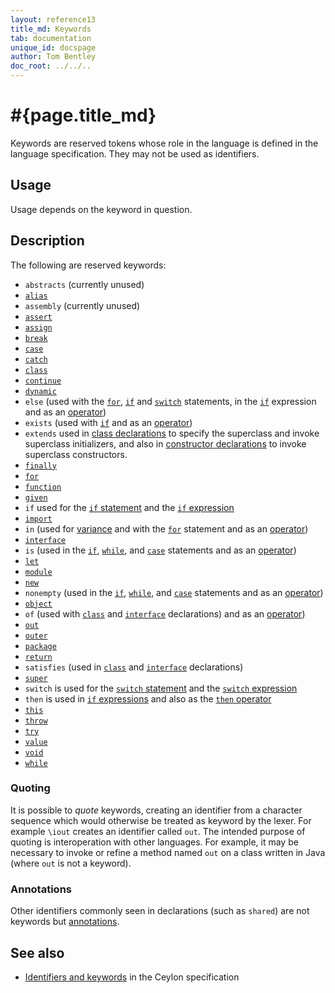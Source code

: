 ```yaml
---
layout: reference13
title_md: Keywords
tab: documentation
unique_id: docspage
author: Tom Bentley
doc_root: ../../..
---
```


# #{page.title_md}

Keywords are reserved tokens whose role in the language is defined in the 
language specification. They may not be used as identifiers.

## Usage 

Usage depends on the keyword in question.

## Description

The following are reserved keywords:

* `abstracts` (currently unused)
* [`alias`](../alias#type_alises)
* `assembly` (currently unused)
* [`assert`](../../statement/assert)
* [`assign`](../value#a_value_setter)
* [`break`](../../statement/break)
* [`case`](../../statement/switch)
* [`catch`](../../statement/try)
* [`class`](../class)
* [`continue`](../../statement/continue)
* [`dynamic`](../dynamic/)
* `else` 
   (used with the [`for`](../../statement/for), 
   [`if`](../../statement/if) and 
   [`switch`](../../statement/switch) statements, in the
   [`if`](../../expression/if/) expression and as an
   [operator](../../operator/else/))
* `exists` 
   (used with [`if`](../../statement/if#if_exists_) and as an 
   [operator](../../operator/exists))
* `extends`
    used in [class declarations](../class) to specify the superclass and 
    invoke superclass initializers, and also in [constructor declarations](../class#constructor_declarations) 
    to invoke superclass constructors.
* [`finally`](../../statement/try)
* [`for`](../../statement/for)
* [`function`](../type-inference)
* [`given`](../type-parameters#constraints)
* `if`
    used for the [`if` statement](../../statement/if)
    and the [`if` expression](../../expression/if)
* [`import`](../../statement/import)
* `in` 
   (used for [variance](../type-parameters#variance) and with the
   [`for`](../../statement/for) statement and as an
   [operator](../../operator/in))
* [`interface`](../interface)
* `is` (used in the [`if`](../../statement/if#special_conditions),
   [`while`](../../statement/while#special_conditions), and 
   [`case`](../../statement/switch#caseis_assignability_condition) 
   statements and as an [operator](../../operator/is))
* [`let`](../../expression/let)
* [`module`](../module#descriptor)
* [`new`](../class#constructor_declarations)
* `nonempty` (used in the [`if`](../../statement/if#special_conditions),
   [`while`](../../statement/while#special_conditions), and 
   [`case`](../../statement/switch#caseis_assignability_condition) 
   statements and as an [operator](../../operator/nonempty))
* [`object`](../object)
* `of` (used with [`class`](../class) and 
   [`interface`](../interface) declarations) and as an 
   [operator](../../operator/of))
* [`out`](../type-parameters#variance)
* [`outer`](../../expression/#self_and_outer_references)
* [`package`](../package#usage)
* [`return`](../../statement/return)
* `satisfies` (used in [`class`](../class) and 
   [`interface`](../interface) declarations)
* [`super`](../../expression/#self_and_outer_references)
* `switch` is used for the [`switch` statement](../../statement/switch)
  and the [`switch` expression](../../expression/switch)
* `then` is used in [`if` expressions](../../expression/if/) 
  and also as the [`then` operator](../../operator/then)
* [`this`](../../expression/#self_and_outer_references)
* [`throw`](../../statement/throw)
* [`try`](../../statement/try)
* [`value`](../type-inference)
* [`void`](../function#return_type)
* [`while`](../../statement/while)


### Quoting

It is possible to *quote* keywords, creating an identifier from a character
sequence which would otherwise be treated as keyword by the lexer. For example 
`\iout` creates an identifier called `out`. The intended purpose of quoting is
interoperation with other languages. For example, it may be necessary to invoke 
or refine a method named `out` on a class written in Java (where `out` is not a 
keyword).

### Annotations

Other identifiers commonly seen in declarations (such as `shared`) are not 
keywords but [annotations](../annotation). 

## See also

* [Identifiers and keywords](#{site.urls.spec_current}#identifiersandkeywords)
  in the Ceylon specification

